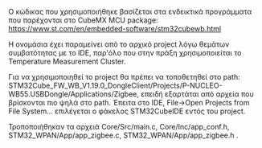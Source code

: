 Ο κώδικας που χρησιμοποιήθηκε βασίζεται στα ενδεικτικά προγράμματα που παρέχονται στο CubeMX MCU package:  https://www.st.com/en/embedded-software/stm32cubewb.html

Η ονομάσια έχει παραμείνει από το αρχικό project λόγω θεμάτων συμβατότητας με το IDE, παρ'όλο που στην πράξη χρησιμοποιείται το Temperature Measurement Cluster.

Για να χρησιμοποιηθεί το project θα πρέπει να τοποθετηθεί στο path: STM32Cube\_FW\_WB\_V1.19.0\_DongleClient/Projects/P-NUCLEO-WB55.USBDongle/Applications/Zigbee, επειδή εξαρτάται από αρχεία που βρίσκονται πιο ψηλά στο path.
Έπειτα στο IDE, File->Open Projects from File System... επιλέγεται ο φάκελος STM32CubeIDE εντός του project.

Τροποποιήθηκαν τα αρχειά Core/Src/main.c, Core/Inc/app\_conf.h, STM32\_WPAN/App/app\_zigbee.c, STM32\_WPAN/App/app\_zigbee.h .
